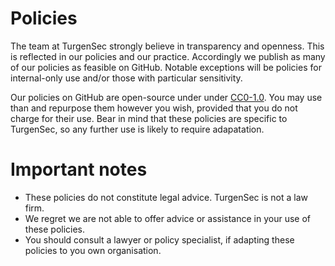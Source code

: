 # Policies

The team at TurgenSec strongly believe in transparency and openness. This is
reflected in our policies and our practice. Accordingly we publish as many of our
policies as feasible on GitHub. Notable exceptions will be policies for
internal-only use and/or those with particular sensitivity.

Our policies on GitHub are open-source under under [CC0-1.0](#license). You may
use than and repurpose them however you wish, provided that you do not charge
for their use. Bear in mind that these policies are specific to TurgenSec, so
any further use is likely to require adapatation.

# Important notes

- These policies do not constitute legal advice. TurgenSec is not a law firm.
- We regret we are not able to offer advice or assistance in your use of these
  policies.
- You should consult a lawyer or policy specialist, if adapting these policies
  to you own organisation.

